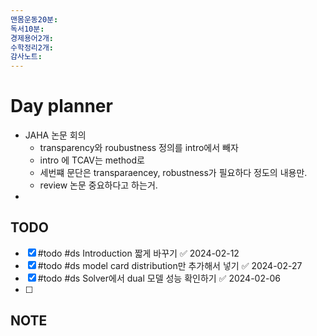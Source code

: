 ```yaml
---
맨몸운동20분: 
독서10분: 
경제용어2개: 
수학정리2개: 
감사노트: 
---
```


# Day planner

- JAHA 논문 회의
	- transparency와 roubustness 정의를 intro에서 빼자
	- intro 에 TCAV는 method로
	- 세번쨰 문단은 transparaencey, robustness가 필요하다 정도의 내용만. 
	- review 논문 중요하다고 하는거. 
- 


## TODO 
- [x] #todo #ds Introduction 짧게 바꾸기 ✅ 2024-02-12
- [x] #todo #ds model card distribution만 추가해서 넣기 ✅ 2024-02-27
- [x] #todo #ds Solver에서 dual 모델 성능 확인하기 ✅ 2024-02-06
- [ ]


## NOTE
